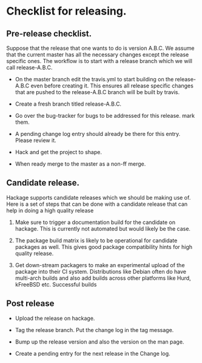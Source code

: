 # Checklist for releasing.

## Pre-release checklist.

Suppose that the release that one wants to do is version A.B.C. We
assume that the current master has all the necessary changes except
the release specific ones. The workflow is to start with a release
branch which we will call release-A.B.C.

* On the master branch edit the travis.yml to start building on the
  release-A.B.C even before creating it. This ensures all release
  specific changes that are pushed to the release-A.B.C branch will be
  built by travis.

* Create a fresh branch titled release-A.B.C.

* Go over the bug-tracker for bugs to be addressed for this release.
  mark them.

* A pending change log entry should already be there for this entry.
  Please review it.

* Hack and get the project to shape.

* When ready merge to the master as a non-ff merge.

## Candidate release.

Hackage supports candidate releases which we should be making use of.
Here is a set of steps that can be done with a candidate release that
can help in doing a high quality release

1. Make sure to trigger a documentation build for the candidate on
   hackage.  This is currently not automated but would likely be the
   case.

2. The package build matrix is likely to be operational for candidate
   packages as well. This gives good package compatibility hints for
   high quality release.

3. Get down-stream packagers to make an experimental upload of the
   package into their CI system. Distributions like Debian often do
   have multi-arch builds and also add builds across other platforms
   like Hurd, kFreeBSD etc. Successful builds


## Post release

* Upload the release on hackage.

* Tag the release branch. Put the change log in the tag message.

* Bump up the release version and also the version on the man page.

* Create a pending entry for the next release in the Change log.
